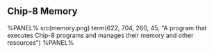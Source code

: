 ## Chip-8 Memory

%PANEL%
src(memory.png)
term(622, 704, 260, 45, "A program that executes Chip-8 programs and manages their memory and other resources")
%PANEL%